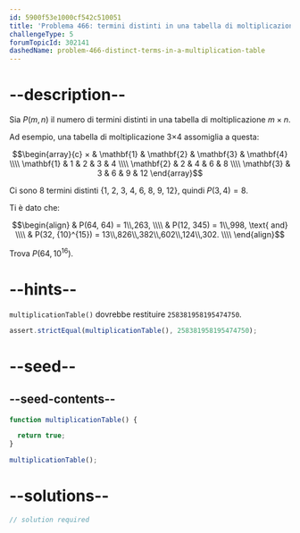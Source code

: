 ```yaml
---
id: 5900f53e1000cf542c510051
title: 'Problema 466: termini distinti in una tabella di moltiplicazione'
challengeType: 5
forumTopicId: 302141
dashedName: problem-466-distinct-terms-in-a-multiplication-table
---
```


# --description--

Sia $P(m,n)$ il numero di termini distinti in una tabella di moltiplicazione $m×n$.

Ad esempio, una tabella di moltiplicazione 3×4 assomiglia a questa:

$$\begin{array}{c}   ×          & \mathbf{1} & \mathbf{2} & \mathbf{3} & \mathbf{4}  \\\\
  \mathbf{1} & 1          & 2          & 3          & 4  \\\\   \mathbf{2} & 2          & 4          & 6          & 8  \\\\
  \mathbf{3} & 3          & 6          & 9          & 12 \end{array}$$

Ci sono 8 termini distinti {1, 2, 3, 4, 6, 8, 9, 12}, quindi $P(3, 4) = 8$.

Ti è dato che:

$$\begin{align}   & P(64, 64) = 1\\,263, \\\\
  & P(12, 345) = 1\\,998, \text{ and} \\\\   & P(32, {10}^{15}) = 13\\,826\\,382\\,602\\,124\\,302. \\\\
\end{align}$$

Trova $P(64, {10}^{16})$.

# --hints--

`multiplicationTable()` dovrebbe restituire `258381958195474750`.

```js
assert.strictEqual(multiplicationTable(), 258381958195474750);
```

# --seed--

## --seed-contents--

```js
function multiplicationTable() {

  return true;
}

multiplicationTable();
```

# --solutions--

```js
// solution required
```
